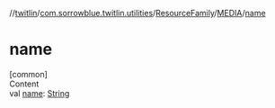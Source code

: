 //[twitlin](../../../index.md)/[com.sorrowblue.twitlin.utilities](../../index.md)/[ResourceFamily](../index.md)/[MEDIA](index.md)/[name](name.md)



# name  
[common]  
Content  
val [name](name.md): [String](https://kotlinlang.org/api/latest/jvm/stdlib/kotlin/-string/index.html)  



